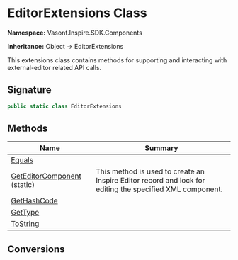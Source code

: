 # EditorExtensions Class
**Namespace:** Vasont.Inspire.SDK.Components

**Inheritance:** Object → EditorExtensions

This extensions class contains methods for supporting and interacting with external-editor related API calls.

## Signature
```csharp
public static class EditorExtensions
```
## Methods
|**Name**|**Summary**|
|---|---|
|[Equals](EditorExtensions/Equals.md)||
|[GetEditorComponent](EditorExtensions/GetEditorComponent.md) (static)|This method is used to create an Inspire Editor record and lock for editing the specified XML component.|
|[GetHashCode](EditorExtensions/GetHashCode.md)||
|[GetType](EditorExtensions/GetType.md)||
|[ToString](EditorExtensions/ToString.md)||
## Conversions
